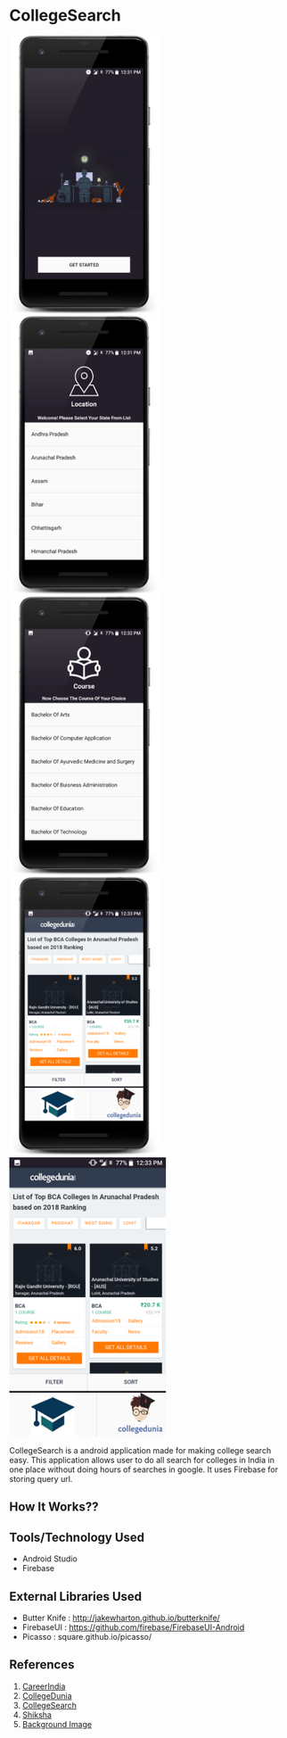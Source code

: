 # CollegeSearch

<img src="Screenshot/screen1.png" height="500">            <img src="Screenshot/screen2.png" height="500">
<img src="Screenshot/screen3.png" height="500">            <img src="Screenshot/screen4.png" height="500">
<img src="Screenshot/screen5.png" height="500">

CollegeSearch is a android application made for making college search easy. This application allows user to do all search for
colleges in India in one place without doing hours of searches in google. It uses Firebase for storing query url.

## How It Works??

## Tools/Technology Used
  
  * Android Studio
  * Firebase 
    
## External Libraries Used
   
  * Butter Knife : http://jakewharton.github.io/butterknife/
  * FirebaseUI : https://github.com/firebase/FirebaseUI-Android
  * Picasso : square.github.io/picasso/
   
## References

  1. [CareerIndia](https://www.careerindia.com) 
  2. [CollegeDunia](https://collegedunia.com)
  3. [CollegeSearch](https://www.collegesearch.in)
  4. [Shiksha](https://www.shiksha.com)
  5. [Background Image](https://wall.alphacoders.com/big.php?i=480421)
 
           


